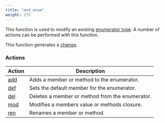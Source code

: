 ```yaml
---
title: "mod_enum"
weight: 275
---
```


This function is used to modify an existing [enumerator type](../../data-types/enum). A number of actions can be performed with this function.

This function generates a [change](../../overview/changes).

### Actions

Action | Description
------ | -----------
[add](./add) | Adds a member or method to the enumerator.
[def](./def) | Sets the default member for the enumerator.
[del](./del) | Deletes a member or method from the enumerator.
[mod](./mod) | Modifies a members value or methods closure.
[ren](./ren) | Renames a member or method.
